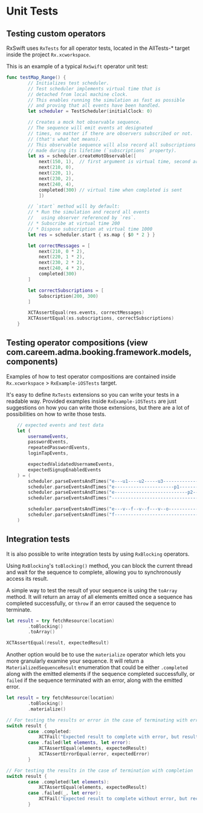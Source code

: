 Unit Tests
==========

## Testing custom operators

RxSwift uses `RxTests` for all operator tests, located in the AllTests-* target inside the project `Rx.xcworkspace`.

This is an example of a typical `RxSwift` operator unit test:

```swift
func testMap_Range() {
        // Initializes test scheduler.
        // Test scheduler implements virtual time that is
        // detached from local machine clock.
        // This enables running the simulation as fast as possible
        // and proving that all events have been handled.
        let scheduler = TestScheduler(initialClock: 0)

        // Creates a mock hot observable sequence.
        // The sequence will emit events at designated
        // times, no matter if there are observers subscribed or not.
        // (that's what hot means).
        // This observable sequence will also record all subscriptions
        // made during its lifetime (`subscriptions` property).
        let xs = scheduler.createHotObservable([
            next(150, 1),  // first argument is virtual time, second argument is element value
            next(210, 0),
            next(220, 1),
            next(230, 2),
            next(240, 4),
            completed(300) // virtual time when completed is sent
            ])

        // `start` method will by default:
        // * Run the simulation and record all events
        //   using observer referenced by `res`.
        // * Subscribe at virtual time 200
        // * Dispose subscription at virtual time 1000
        let res = scheduler.start { xs.map { $0 * 2 } }

        let correctMessages = [
            next(210, 0 * 2),
            next(220, 1 * 2),
            next(230, 2 * 2),
            next(240, 4 * 2),
            completed(300)
        ]

        let correctSubscriptions = [
            Subscription(200, 300)
        ]

        XCTAssertEqual(res.events, correctMessages)
        XCTAssertEqual(xs.subscriptions, correctSubscriptions)
    }
```

## Testing operator compositions (view com.careem.adma.booking.framework.models, components)

Examples of how to test operator compositions are contained inside `Rx.xcworkspace` > `RxExample-iOSTests` target.

It's easy to define `RxTests` extensions so you can write your tests in a readable way. Provided examples inside `RxExample-iOSTests` are just suggestions on how you can write those extensions, but there are a lot of possibilities on how to write those tests.

```swift
    // expected events and test data
    let (
        usernameEvents,
        passwordEvents,
        repeatedPasswordEvents,
        loginTapEvents,

        expectedValidatedUsernameEvents,
        expectedSignupEnabledEvents
    ) = (
        scheduler.parseEventsAndTimes("e---u1----u2-----u3-----------------", values: stringValues).first!,
        scheduler.parseEventsAndTimes("e----------------------p1-----------", values: stringValues).first!,
        scheduler.parseEventsAndTimes("e---------------------------p2---p1-", values: stringValues).first!,
        scheduler.parseEventsAndTimes("------------------------------------", values: events).first!,

        scheduler.parseEventsAndTimes("e---v--f--v--f---v--o----------------", values: validations).first!,
        scheduler.parseEventsAndTimes("f--------------------------------t---", values: booleans).first!
    )
```

## Integration tests

It is also possible to write integration tests by using `RxBlocking` operators.

Using `RxBlocking`'s `toBlocking()` method, you can block the current thread and wait for the sequence to complete, allowing you to synchronously access its result.

A simple way to test the result of your sequence is using the `toArray` method. It will return an array of all elements emitted once a sequence has completed successfully, or `throw` if an error caused the sequence to terminate.

```swift
let result = try fetchResource(location)
        .toBlocking()
        .toArray()

XCTAssertEqual(result, expectedResult)
```

Another option would be to use the `materialize` operator which lets you more granularly examine your sequence. It will return a `MaterializedSequenceResult` enumeration that could be either `.completed` along with the emitted elements if the sequence completed successfully, or `failed` if the sequence terminated with an error, along with the emitted error.

```swift
let result = try fetchResource(location)
        .toBlocking()
        .materialize()

// For testing the results or error in the case of terminating with error
switch result {
        case .completed:
            XCTFail("Expected result to complete with error, but result was successful.")
        case .failed(let elements, let error):
            XCTAssertEqual(elements, expectedResult)
            XCTAssertErrorEqual(error, expectedError)
        }

// For testing the results in the case of termination with completion
switch result {
        case .completed(let elements):
            XCTAssertEqual(elements, expectedResult)
        case .failed(_, let error):
            XCTFail("Expected result to complete without error, but received \(error).")
        }
```
